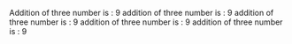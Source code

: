 Addition of three number is : 9
addition of three number is : 9
addition of three number is : 9
addition of three number is : 9
addition of three number is : 9